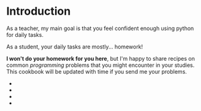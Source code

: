# Introduction

As a teacher, my main goal is that you feel confident enough using python for daily tasks.

As a student, your daily tasks are mostly... homework!

**I won't do your homework for you here**, but I'm happy to share recipes on common *programming* problems that you might encounter in your studies. This cookbook will be updated with time if you send me your problems.

- [](reading_mat_files)
- [](reading_txt_files)
- [](reading_netcdf_files)
- [](reading_geotiff_files)
